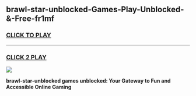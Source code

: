 
## brawl-star-unblocked-Games-Play-Unblocked-&-Free-fr1mf
<h3>
<a href="https://premium76.site?title=brawl-star-unblocked&ref=24A">CLICK TO PLAY</a></h3>
<hr>

<h3>
<a href="https://premium76.site?title=brawl-star-unblocked&ref=24A">CLICK 2 PLAY</a>
  
</h3>

<a href="https://premium76.site?title=brawl-star-unblocked&ref=24A"><img src="https://clearcache.store/games.png"></a>


**brawl-star-unblocked games unblocked: Your Gateway to Fun and Accessible Online Gaming**
